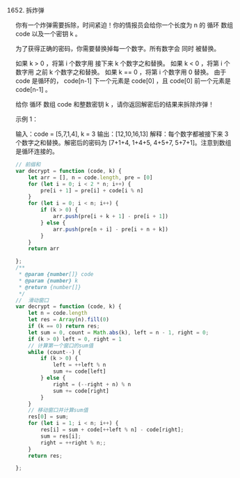 1652. 拆炸弹

你有一个炸弹需要拆除，时间紧迫！你的情报员会给你一个长度为 n 的 循环 数组 code 以及一个密钥 k 。

为了获得正确的密码，你需要替换掉每一个数字。所有数字会 同时 被替换。

如果 k > 0 ，将第 i 个数字用 接下来 k 个数字之和替换。
如果 k < 0 ，将第 i 个数字用 之前 k 个数字之和替换。
如果 k == 0 ，将第 i 个数字用 0 替换。
由于 code 是循环的， code[n-1] 下一个元素是 code[0] ，且 code[0] 前一个元素是 code[n-1] 。

给你 循环 数组 code 和整数密钥 k ，请你返回解密后的结果来拆除炸弹！

 

示例 1：

输入：code = [5,7,1,4], k = 3
输出：[12,10,16,13]
解释：每个数字都被接下来 3 个数字之和替换。解密后的密码为 [7+1+4, 1+4+5, 4+5+7, 5+7+1]。注意到数组是循环连接的。
```js
// 前缀和
var decrypt = function (code, k) {
    let arr = [], n = code.length, pre = [0]
    for (let i = 0; i < 2 * n; i++) {
        pre[i + 1] = pre[i] + code[i % n]
    }
    for (let i = 0; i < n; i++) {
        if (k > 0) {
            arr.push(pre[i + k + 1] - pre[i + 1])
        } else {
            arr.push(pre[n + i] - pre[i + n + k])
        }
    }
    return arr

};
/**
 * @param {number[]} code
 * @param {number} k
 * @return {number[]}
 */
//  滑动窗口
var decrypt = function (code, k) {
    let n = code.length
    let res = Array(n).fill(0)
    if (k == 0) return res;
    let sum = 0, count = Math.abs(k), left = n - 1, right = 0;
    if (k > 0) left = 0, right = 1
    // 计算第一个窗口的sum值
    while (count--) {
        if (k > 0) {
            left = ++left % n
            sum += code[left]
        } else {
            right = (--right + n) % n
            sum += code[right]
        }
    }
    // 移动窗口并计算sum值
    res[0] = sum;
    for (let i = 1; i < n; i++) {
        res[i] = sum + code[++left % n] - code[right];
        sum = res[i];
        right = ++right % n;;
    }
    return res;

};


```